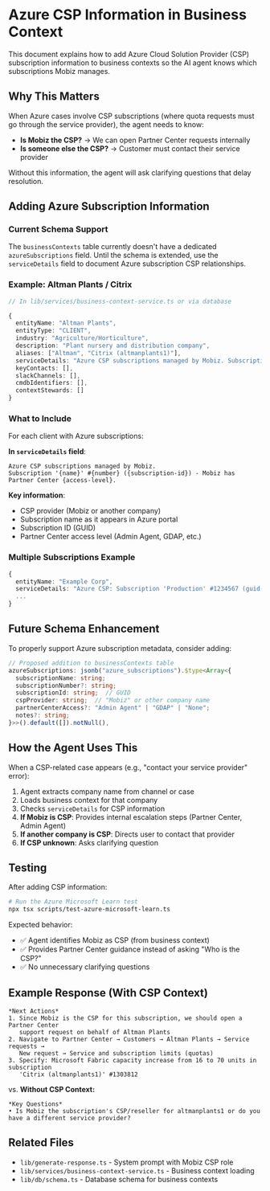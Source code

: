 # Azure CSP Information in Business Context

This document explains how to add Azure Cloud Solution Provider (CSP) subscription information to business contexts so the AI agent knows which subscriptions Mobiz manages.

## Why This Matters

When Azure cases involve CSP subscriptions (where quota requests must go through the service provider), the agent needs to know:
- **Is Mobiz the CSP?** → We can open Partner Center requests internally
- **Is someone else the CSP?** → Customer must contact their service provider

Without this information, the agent will ask clarifying questions that delay resolution.

## Adding Azure Subscription Information

### Current Schema Support

The `businessContexts` table currently doesn't have a dedicated `azureSubscriptions` field. Until the schema is extended, use the `serviceDetails` field to document Azure subscription CSP relationships.

### Example: Altman Plants / Citrix

```typescript
// In lib/services/business-context-service.ts or via database

{
  entityName: "Altman Plants",
  entityType: "CLIENT",
  industry: "Agriculture/Horticulture",
  description: "Plant nursery and distribution company",
  aliases: ["Altman", "Citrix (altmanplants1)"],
  serviceDetails: "Azure CSP subscriptions managed by Mobiz. Subscription 'Citrix (altmanplants1)' #1303812 (bacaed3c-f853-432e-a298-0026adadfd5a) - Mobiz has Partner Center Admin Agent access.",
  keyContacts: [],
  slackChannels: [],
  cmdbIdentifiers: [],
  contextStewards: []
}
```

### What to Include

For each client with Azure subscriptions:

**In `serviceDetails` field**:
```
Azure CSP subscriptions managed by Mobiz.
Subscription '{name}' #{number} ({subscription-id}) - Mobiz has Partner Center {access-level}.
```

**Key information**:
- CSP provider (Mobiz or another company)
- Subscription name as it appears in Azure portal
- Subscription ID (GUID)
- Partner Center access level (Admin Agent, GDAP, etc.)

### Multiple Subscriptions Example

```typescript
{
  entityName: "Example Corp",
  serviceDetails: "Azure CSP: Subscription 'Production' #1234567 (guid-here) managed by Mobiz with Admin Agent access. Subscription 'Development' #7654321 (guid2-here) managed by Contoso (3rd party CSP).",
  ...
}
```

## Future Schema Enhancement

To properly support Azure subscription metadata, consider adding:

```typescript
// Proposed addition to businessContexts table
azureSubscriptions: jsonb("azure_subscriptions").$type<Array<{
  subscriptionName: string;
  subscriptionNumber?: string;
  subscriptionId: string;  // GUID
  cspProvider: string;  // "Mobiz" or other company name
  partnerCenterAccess?: "Admin Agent" | "GDAP" | "None";
  notes?: string;
}>>().default([]).notNull(),
```

## How the Agent Uses This

When a CSP-related case appears (e.g., "contact your service provider" error):

1. Agent extracts company name from channel or case
2. Loads business context for that company
3. Checks `serviceDetails` for CSP information
4. **If Mobiz is CSP**: Provides internal escalation steps (Partner Center, Admin Agent)
5. **If another company is CSP**: Directs user to contact that provider
6. **If CSP unknown**: Asks clarifying question

## Testing

After adding CSP information:

```bash
# Run the Azure Microsoft Learn test
npx tsx scripts/test-azure-microsoft-learn.ts
```

Expected behavior:
- ✅ Agent identifies Mobiz as CSP (from business context)
- ✅ Provides Partner Center guidance instead of asking "Who is the CSP?"
- ✅ No unnecessary clarifying questions

## Example Response (With CSP Context)

```
*Next Actions*
1. Since Mobiz is the CSP for this subscription, we should open a Partner Center
   support request on behalf of Altman Plants
2. Navigate to Partner Center → Customers → Altman Plants → Service requests →
   New request → Service and subscription limits (quotas)
3. Specify: Microsoft Fabric capacity increase from 16 to 70 units in subscription
   'Citrix (altmanplants1)' #1303812
```

vs. **Without CSP Context:**

```
*Key Questions*
• Is Mobiz the subscription's CSP/reseller for altmanplants1 or do you have a different service provider?
```

## Related Files

- `lib/generate-response.ts` - System prompt with Mobiz CSP role
- `lib/services/business-context-service.ts` - Business context loading
- `lib/db/schema.ts` - Database schema for business contexts
